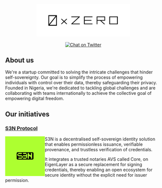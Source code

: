 <p align="center">
  <img src="../assets/logo-banner.png" width="300" alt="0xzero.org" />
</p>
<div align="center">

[![Chat on Twitter][ico-twitter]][link-twitter]

</div>

[ico-twitter]: https://img.shields.io/twitter/url?color=black&label=0xZeroOrg&logoColor=black&style=social&url=https%3A%2F%2Ftwitter.com%2F0xZeroOrg 

[link-twitter]: https://x.com/0xZeroOrg

## About us

We're a startup committed to solving the intricate challenges that hinder self-sovereignty. Our goal is to simplify the process of empowering individuals with control over their data, thereby safeguarding their privacy. Founded in Nigeria, we're dedicated to tackling global challenges and are collaborating with teams internationally to achieve the collective goal of empowering digital freedom.

## Our initiatives

### <a href="https://github.com/0xZeroLabs/s3n">S3N Protocol</a>

<img src="../assets/s3n-social.jpg" height="128" alt="s3n.xyz" align="left" />

S3N is a decentralised self-sovereign identity solution that enables permissionless issuance, verifiable provenance, and trustless verification of credentials.

It integrates a trusted notaries AVS called Core, on EigenLayer as a secure replacement for signing credentials, thereby enabling an open ecosystem for secure identity without the explicit need for issuer permission.
